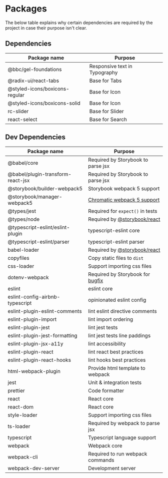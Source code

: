 # Packages

The below table explains why certain dependencies are required by the project in case their purpose isn't clear.

## Dependencies

| Package name                   | Purpose                       |
| ------------------------------ | ----------------------------- |
| @bbc/gel-foundations           | Responsive text in Typography |
| @radix-ui/react-tabs           | Base for Tabs                 |
| @styled-icons/boxicons-regular | Base for Icon                 |
| @styled-icons/boxicons-solid   | Base for Icon                 |
| rc-slider                      | Base for Slider               |
| react-select                   | Base for Search               |

[]()

## Dev Dependencies

| Package name                      | Purpose                               |
| --------------------------------- | ------------------------------------- |
| @babel/core                       | Required by Storybook to parse jsx    |
| @babel/plugin-transform-react-jsx | Required by Storybook to parse jsx    |
| @storybook/builder-webpack5       | Storybook webpack 5 support           |
| @storybook/manager-webpack5       | [Chromatic webpack 5 support][4]      |
| @types/jest                       | Required for `expect()` in tests      |
| @types/node                       | Required by [@storybook/react][1]     |
| @typescript-eslint/eslint-plugin  | typescript-eslint core                |
| @typescript-eslint/parser         | typescript-eslint parser              |
| babel-loader                      | Required by [@storybook/react][1]     |
| copyfiles                         | Copy static files to `dist`           |
| css-loader                        | Support importing css files           |
| dotenv-webpack                    | Required by Storybook for [bugfix][3] |
| eslint                            | eslint core                           |
| eslint-config-airbnb-typescript   | opinionated eslint config             |
| eslint-plugin-eslint-comments     | lint eslint directive comments        |
| eslint-plugin-import              | lint import ordering                  |
| eslint-plugin-jest                | lint jest tests                       |
| eslint-plugin-jest-formatting     | lint jest tests line paddings         |
| eslint-plugin-jsx-a11y            | lint accessibility                    |
| eslint-plugin-react               | lint react best practices             |
| eslint-plugin-react-hooks         | lint hooks best practices             |
| html-webpack-plugin               | Provide html template to webpack      |
| jest                              | Unit & integration tests              |
| prettier                          | Code formatter                        |
| react                             | React core                            |
| react-dom                         | React core                            |
| style-loader                      | Support importing css files           |
| ts-loader                         | Required by webpack to parse jsx      |
| typescript                        | Typescript language support           |
| webpack                           | Webpack core                          |
| webpack-cli                       | Required to run webpack commands      |
| webpack-dev-server                | Development server                    |

[1]: https://www.npmjs.com/package/@storybook/react
[2]: https://www.npmjs.com/package/react-scripts
[3]: https://github.com/storybookjs/storybook/issues/14497#issuecomment-856284772
[4]: https://gist.github.com/shilman/8856ea1786dcd247139b47b270912324#upgrading-from-62-webpack-5
